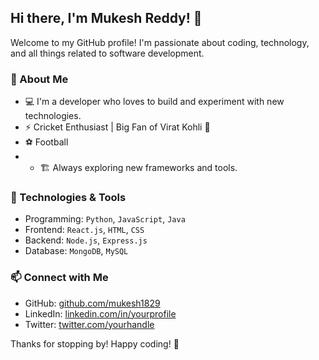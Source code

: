## Hi there, I'm Mukesh Reddy! 👋

Welcome to my GitHub profile! I'm passionate about coding, technology, and all things related to software development.

### 🚀 About Me
- 💻 I'm a developer who loves to build and experiment with new technologies.
- ⚡ Cricket Enthusiast | Big Fan of Virat Kohli 🏏
-  ⚽ Football  
-   - 🏗️ Always exploring new frameworks and tools.

### 🔧 Technologies & Tools
- Programming: `Python`, `JavaScript`, `Java`
- Frontend: `React.js`, `HTML`, `CSS`
- Backend: `Node.js`, `Express.js`
- Database: `MongoDB`, `MySQL`

### 📫 Connect with Me
- GitHub: [github.com/mukesh1829](https://github.com/mukesh1829)
- LinkedIn: [linkedin.com/in/yourprofile](https://linkedin.com/in/mukesh-reddy-05444a312)
- Twitter: [twitter.com/yourhandle](https://twitter.com/@029_mukesh)

Thanks for stopping by! Happy coding! 🚀

